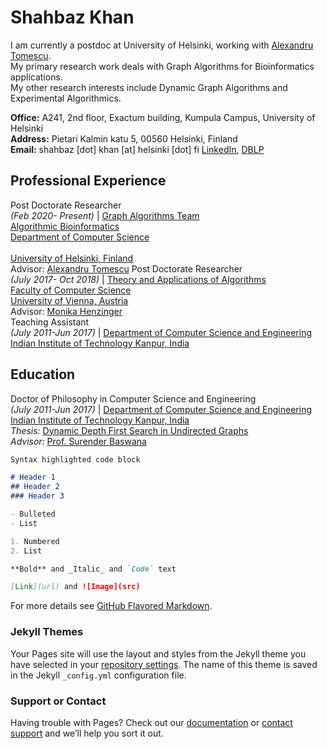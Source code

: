 # Shahbaz Khan
I am currently a postdoc at University of Helsinki, working with [Alexandru Tomescu](https://www.cs.helsinki.fi/u/tomescu/#).  
My primary research work deals with Graph Algorithms for Bioinformatics applications.  
My other research interests include Dynamic Graph Algorithms and Experimental Algorithmics.  

**Office:** A241, 2nd floor, Exactum building, Kumpula Campus, University of Helsinki  
**Address:** Pietari Kalmin katu 5, 00560 Helsinki, Finland  
**Email:** shahbaz \[dot\] khan \[at\] helsinki \[dot\] fi
[LinkedIn](https://www.linkedin.com/in/khanshahbaz/), [DBLP](dblp.uni-trier.de/pers/k/Khan_0004:Shahbaz.html)

## Professional Experience

Post Doctorate Researcher<br>_(Feb 2020- Present)_  | [Graph Algorithms Team](https://www2.helsinki.fi/en/researchgroups/algorithmic-bioinformatics/teams/graph-algorithms)<br> 
    [Algorithmic Bioinformatics](https://www2.helsinki.fi/en/researchgroups/algorithmic-bioinformatics)<br> 
                           [Department of Computer Science](https://www2.helsinki.fi/en/computer-science)<br>   
                           [University of Helsinki, Finland](https://www.helsinki.fi/en)<br>
                           Advisor: [Alexandru Tomescu](https://www.cs.helsinki.fi/u/tomescu/#)
Post Doctorate Researcher<br>_(July 2017- Oct 2018)_ | [Theory and Applications of Algorithms](https://taa.cs.univie.ac.at/)<br>
    [Faculty of Computer Science](https://informatik.univie.ac.at/)<br> 
                           [University of Vienna, Austria](https://www.univie.ac.at/en/)<br> 
                           Advisor: [Monika Henzinger](https://taa.cs.univie.ac.at/team/person/40337/)                            
Teaching Assistant<br>_(July 2011-Jun 2017)_ | [Department of Computer Science and Engineering](https://cse.iitk.ac.in/)<br>
    [Indian Institute of Technology Kanpur, India](https://www.iitk.ac.in/)


## Education

Doctor of Philosophy in Computer Science and Engineering<br>_(July 2011-Jun 2017)_ | [Department of Computer Science and Engineering](https://cse.iitk.ac.in/)<br>
    [Indian Institute of Technology Kanpur, India](https://www.iitk.ac.in/)<br>
    _Thesis:_ [Dynamic Depth First Search in Undirected Graphs]()<br>
    _Advisor:_ [Prof. Surender Baswana](https://www.cse.iitk.ac.in/users/sbaswana/)


```markdown
Syntax highlighted code block

# Header 1
## Header 2
### Header 3

- Bulleted
- List

1. Numbered
2. List

**Bold** and _Italic_ and `Code` text

[Link](url) and ![Image](src)
```

For more details see [GitHub Flavored Markdown](https://guides.github.com/features/mastering-markdown/).

### Jekyll Themes

Your Pages site will use the layout and styles from the Jekyll theme you have selected in your [repository settings](https://github.com/shahbazk/shahbazk.github.io/settings). The name of this theme is saved in the Jekyll `_config.yml` configuration file.

### Support or Contact

Having trouble with Pages? Check out our [documentation](https://help.github.com/categories/github-pages-basics/) or [contact support](https://github.com/contact) and we’ll help you sort it out.
